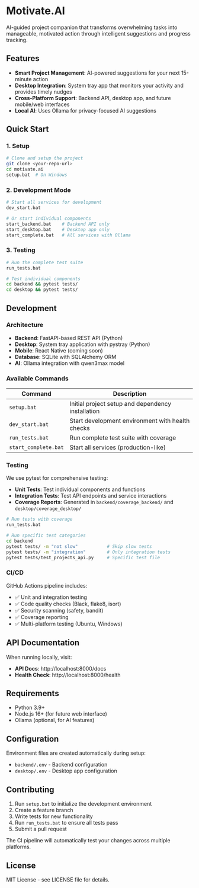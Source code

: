 # Motivate.AI

AI-guided project companion that transforms overwhelming tasks into manageable, motivated action through intelligent suggestions and progress tracking.

## Features

- **Smart Project Management**: AI-powered suggestions for your next 15-minute action
- **Desktop Integration**: System tray app that monitors your activity and provides timely nudges
- **Cross-Platform Support**: Backend API, desktop app, and future mobile/web interfaces
- **Local AI**: Uses Ollama for privacy-focused AI suggestions

## Quick Start

### 1. Setup
```bash
# Clone and setup the project
git clone <your-repo-url>
cd motivate.ai
setup.bat  # On Windows
```

### 2. Development Mode
```bash
# Start all services for development
dev_start.bat

# Or start individual components
start_backend.bat    # Backend API only
start_desktop.bat    # Desktop app only
start_complete.bat   # All services with Ollama
```

### 3. Testing
```bash
# Run the complete test suite
run_tests.bat

# Test individual components
cd backend && pytest tests/
cd desktop && pytest tests/
```

## Development

### Architecture
- **Backend**: FastAPI-based REST API (Python)
- **Desktop**: System tray application with pystray (Python)
- **Mobile**: React Native (coming soon)
- **Database**: SQLite with SQLAlchemy ORM
- **AI**: Ollama integration with qwen3max model

### Available Commands

| Command | Description |
|---------|-------------|
| `setup.bat` | Initial project setup and dependency installation |
| `dev_start.bat` | Start development environment with health checks |
| `run_tests.bat` | Run complete test suite with coverage |
| `start_complete.bat` | Start all services (production-like) |

### Testing

We use pytest for comprehensive testing:

- **Unit Tests**: Test individual components and functions
- **Integration Tests**: Test API endpoints and service interactions  
- **Coverage Reports**: Generated in `backend/coverage_backend/` and `desktop/coverage_desktop/`

```bash
# Run tests with coverage
run_tests.bat

# Run specific test categories
cd backend
pytest tests/ -m "not slow"           # Skip slow tests
pytest tests/ -m "integration"        # Only integration tests
pytest tests/test_projects_api.py     # Specific test file
```

### CI/CD

GitHub Actions pipeline includes:
- ✅ Unit and integration testing
- ✅ Code quality checks (Black, flake8, isort)
- ✅ Security scanning (safety, bandit)
- ✅ Coverage reporting
- ✅ Multi-platform testing (Ubuntu, Windows)

## API Documentation

When running locally, visit:
- **API Docs**: http://localhost:8000/docs
- **Health Check**: http://localhost:8000/health

## Requirements

- Python 3.9+
- Node.js 16+ (for future web interface)
- Ollama (optional, for AI features)

## Configuration

Environment files are created automatically during setup:
- `backend/.env` - Backend configuration
- `desktop/.env` - Desktop app configuration

## Contributing

1. Run `setup.bat` to initialize the development environment
2. Create a feature branch
3. Write tests for new functionality
4. Run `run_tests.bat` to ensure all tests pass
5. Submit a pull request

The CI pipeline will automatically test your changes across multiple platforms.

## License

MIT License - see LICENSE file for details. 